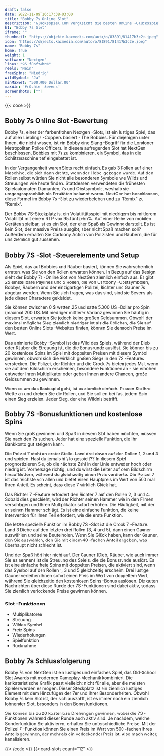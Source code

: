 ```yaml
---
draft: false
date: 2022-11-09T16:17:38+03:00
title: "Bobby 7s Online Slot"
description: "Glücksspiel.COM vergleicht die besten Online -Glücksspiel -Sites und -spiele der Kanada.  Unabhängige Produktbewertungen und exklusive Anmeldeangebote. Jetzt spielen!"
h1: "Bobby 7s Slot"
iframe: ""
thumbnail: "https://objekte.kaxmedia.com/auto/o/83891/81417b3c2e.jpeg"
icon: "https://objects.kaxmedia.com/auto/o/83891/81417b3c2e.jpeg"
name: "Bobby 7s"
home: true
weight: 1
software: "Nextgen"
lines: "95.fünfzehn%"
reels: "Nein"
freeSpins: "Niedrig"
wildSymbol: "Ja"
minMaxBet: "500.000 Dollar.00"
maxWin: "Früchte, Sevens"
screenshots: [""]
---
```


{{< code >}}<h2>Bobby 7s Online Slot -Bewertung</h2><p>Bobby 7s, einer der farbenfrohen Nextgen -Slots, ist ein lustiges Spiel, das auf allen Lieblings -Coppers basiert - The Bobbies. Für diejenigen unter Ihnen, die nicht wissen, ist ein Bobby eine Slang -Begriff für die Londoner Metropolitan Police Officers. In diesem aufregenden Slot hat NextGen beschlossen, Bobbies mit 7s zu kombinieren, ein Symbol, das in die Schlitzmaschine tief eingebettet ist.</p><p>In der Vergangenheit waren Slots recht einfach. Es gab 3 Rollen auf einer Maschine, die sich dann drehte, wenn der Hebel gezogen wurde. Auf den Rollen selbst würden Sie nicht alle besonderen Symbole wie Wilds und Streuungen wie heute finden. Stattdessen verwendeten die frühesten Spielautomaten Diamanten, 7s und Obstsymbole, weshalb sie umgangssprachlich als Frruitäten bekannt waren. NextGen hat beschlossen, diese Formel im Bobby 7s -Slot zu wiederbeleben und zu "Remix" zu "Remix".</p><p>Der Bobby 7S-Steckplatz ist ein Volatilitätsspiel mit niedrigem bis mittlerem Volatilität mit einem RTP von 95.fünfzehn%. Auf einer Reihe von mobilen Geräten spielbar, ist es ein Slot, der eher Spaß als Gewinne darstellt. Es ist kein Slot, der massive Preise ausgibt, aber nicht Spaß machen soll? Außerdem erhalten Sie Cartoony Action von Polizisten und Räubern, die für uns ziemlich gut aussehen.</p><h2>Bobby 7S -Slot -Steuerelemente und Setup</h2><p>Als Spiel, das auf Bobbies und Räuber basiert, können Sie wahrscheinlich erraten, was Sie von den Rollen erwarten können. In Bezug auf das Design sieht der Bobby 7s -Online Slot von NextGen ziemlich einfach aus. Es gibt 25 einstellbare Paylines und 5 Rollen, die von Cartoony -Obstsymbolen, Bobbys, Räubern und der einzigartigen Polizei, Richter und Gauner 7s abgetan werden. Wenn Sie sich fragen, was das sind, sind sie Sevens als jede dieser Charaktere gekleidet.</p><p>Sie können zwischen 0 $ wetten.25 und satte 5.000 US -Dollar pro Spin (maximal 200 US. Mit niedriger mittlerer Varianz gewinnen Sie häufig in diesem Slot, erwarten Sie jedoch keine großen Geldsummen. Obwohl der maximal mögliche Sieg ziemlich niedriger ist als die üblichen, die Sie auf den besten Online Slots -Websites finden, können Sie dennoch Preise im Wert.</p><p>Das animierte Bobby -Symbol ist das Wild des Spiels, während der Dieb oder Räuber die Streuung ist, die die Bonusrunde auslöst. Sie können bis zu 20 kostenlose Spins im Spiel mit doppelten Preisen mit diesem Symbol gewinnen, obwohl sich die wirklich großen Siege in den 7S -Features verstecken. Die Polizei, der Richter und die Crook 7s bieten jedes Mal, wenn sie auf dem Bildschirm erscheinen, besondere Funktionen an - sie erhöhen entweder Ihren Multiplikator oder geben Ihnen andere Chancen, große Geldsummen zu gewinnen.</p><p>Wenn es um das Basisspiel geht, ist es ziemlich einfach. Passen Sie Ihre Wette an und drehen Sie die Rollen, und Sie sollten bei fast jedem Spin einen Sieg erzielen. Jeder Sieg, der eine Wildnis betrifft.</p><h2>Bobby 7S -Bonusfunktionen und kostenlose Spins</h2><p>Wenn Sie groß gewinnen und Spaß in diesem Slot haben möchten, müssen Sie nach den 7s suchen. Jeder hat eine spezielle Funktion, die Ihr Bankkonto gut steigern kann.</p><p>Die Polizei 7 steht an erster Stelle. Land drei davon auf den Rollen 1, 2 und 3 und spielen. Hast du jemals hi \ lo gespielt?? In diesem Spiel prognostizieren Sie, ob die nächste Zahl in der Linie entweder hoch oder niedrig ist. Vorhersage richtig, und du wirst die Leiter auf dem Bildschirm hinaufklettern, während du gleichzeitig einen Preis verdiente. Die Polizei 7 ist das reichste von allen und bietet einen Hauptpreis im Wert von 500 mal Ihren Anteil. Es scheint, dass diese 7 wirklich Glück hat.</p><p>Das Richter 7 -Feature erfordert den Richter 7 auf den Rollen 2, 3 und 4. Sobald dies geschieht, wird der Richter seinen Hammer wie in den Filmen verschlagen und Ihren Multiplikator sofort erhöhen. Die Häufigkeit, mit der er seinen Hammer schlägt. Es ist eine einfache Funktion, die keine Intervention für Ihren Teil erfordert, wie die erste Funktion.</p><p>Die letzte spezielle Funktion im Bobby 7S -Slot ist die Crook 7 -Feature. Land 3 Diebe auf den letzten drei Rollen (3, 4 und 5), dann einen Gauner auswählen und seine Beute holen. Wenn Sie Glück haben, kann der Gauner, den Sie auswählen, den Sie mit einem 40 -fachen Anteil angeben, was überhaupt nicht schlecht ist.</p><p>Und der Spaß hört hier nicht auf. Der Gauner (Dieb, Räuber, wie auch immer Sie es nennen) ist die Streuung des Spiels, die die Bonusrunde auslöst. Es ist eine einfache freie Spins mit doppelten Preisen, die aktiviert sind, wenn das Symbol auf den Rollen 1, 3 und 5 gleichzeitig erscheint. Drei lustige Gauner verleihen Ihnen sofort einen Preis im Wert von doppeltem Wert, während Sie gleichzeitig den kostenlosen Spins -Bonus auslösen. Die guten Nachrichten über diese Runde der 7S -Funktionen sind dabei aktiv, sodass Sie ziemlich verlockende Preise gewinnen können.</p><h3>
Slot -Funktionen</h3><ul>
<li></span>
Multiplikatoren</li>
<li></span>
Streuung</li>
<li></span>
Wildes Symbol</li>
<li></span>
Freie Spins</li>
<li></span>
Wiederholungen</li>
<li></span>
Spielfunktion</li>
<li></span>
Rücknahme</li></ul><h2>Bobby 7s Schlussfolgerung</h2><p>Bobby 7s von NextGen ist ein lustiges und einfaches Spiel, das Old-School Slot Awards mit modernen Gameplay-Mechanik kombiniert. Die karikaturistische Grafik passt vielleicht nicht für alle, aber die meisten Spieler werden es mögen. Dieser Steckplatz ist ein ziemlich lustiges Element mit dem Hinzufügen der 7er und ihrer Besonderheiten. Obwohl Bobby 7s kein Slot ist, der sich auszahlt, ist es immer noch ein ziemlich lohnender Slot, besonders in den Bonusfunktionen.</p><p>Sie können bis zu 20 kostenlose Drehungen gewinnen, wobei die 7S -Funktionen während dieser Runde auch aktiv sind. Je nachdem, welche Sonderfunktion Sie aktivieren, erhalten Sie unterschiedliche Preise. Mit der Polizei 7 -Funktion können Sie einen Preis im Wert von 500 -fachen Ihres Anteils gewinnen, der mehr als ein verlockender Preis ist. Also mach weiter, kanalisieren.</p>{{< /code >}}
 {{< card-slots count="12" >}}